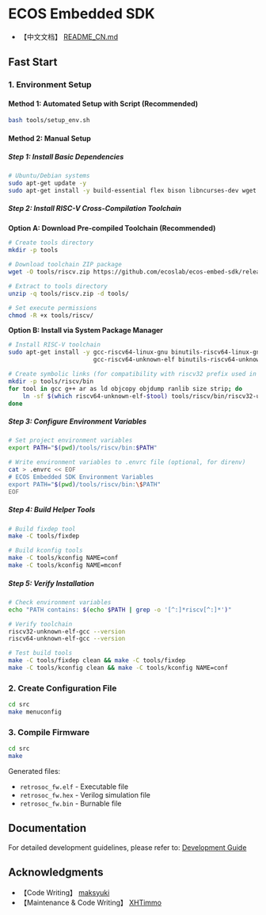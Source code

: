 # ECOS Embedded SDK

- 【中文文档】 [README_CN.md](README_CN.md)
## Fast Start

### 1. Environment Setup

#### Method 1: Automated Setup with Script (Recommended)
```bash
bash tools/setup_env.sh
```

#### Method 2: Manual Setup

##### Step 1: Install Basic Dependencies
```bash
# Ubuntu/Debian systems
sudo apt-get update -y
sudo apt-get install -y build-essential flex bison libncurses-dev wget unzip git
```

##### Step 2: Install RISC-V Cross-Compilation Toolchain

**Option A: Download Pre-compiled Toolchain (Recommended)**
```bash
# Create tools directory
mkdir -p tools

# Download toolchain ZIP package
wget -O tools/riscv.zip https://github.com/ecoslab/ecos-embed-sdk/releases/download/riscv-tools/riscv.zip

# Extract to tools directory
unzip -q tools/riscv.zip -d tools/

# Set execute permissions
chmod -R +x tools/riscv/
```

**Option B: Install via System Package Manager**
```bash
# Install RISC-V toolchain
sudo apt-get install -y gcc-riscv64-linux-gnu binutils-riscv64-linux-gnu \
                        gcc-riscv64-unknown-elf binutils-riscv64-unknown-elf

# Create symbolic links (for compatibility with riscv32 prefix used in project)
mkdir -p tools/riscv/bin
for tool in gcc g++ ar as ld objcopy objdump ranlib size strip; do
    ln -sf $(which riscv64-unknown-elf-$tool) tools/riscv/bin/riscv32-unknown-elf-$tool
done
```

##### Step 3: Configure Environment Variables
```bash
# Set project environment variables
export PATH="$(pwd)/tools/riscv/bin:$PATH"

# Write environment variables to .envrc file (optional, for direnv)
cat > .envrc << EOF
# ECOS Embedded SDK Environment Variables
export PATH="$(pwd)/tools/riscv/bin:\$PATH"
EOF
```

##### Step 4: Build Helper Tools
```bash
# Build fixdep tool
make -C tools/fixdep

# Build kconfig tools
make -C tools/kconfig NAME=conf
make -C tools/kconfig NAME=mconf
```

##### Step 5: Verify Installation
```bash
# Check environment variables
echo "PATH contains: $(echo $PATH | grep -o '[^:]*riscv[^:]*')"

# Verify toolchain
riscv32-unknown-elf-gcc --version
riscv64-unknown-elf-gcc --version

# Test build tools
make -C tools/fixdep clean && make -C tools/fixdep
make -C tools/kconfig clean && make -C tools/kconfig NAME=conf
```

### 2. Create Configuration File
```bash
cd src
make menuconfig
```

### 3. Compile Firmware
```bash
cd src
make
```

Generated files:
- `retrosoc_fw.elf` - Executable file
- `retrosoc_fw.hex` - Verilog simulation file
- `retrosoc_fw.bin` - Burnable file

## Documentation

For detailed development guidelines, please refer to: [Development Guide](docs/development_guide.md)

## Acknowledgments

- 【Code Writing】 [maksyuki](https://github.com/maksyuki/maksyuki)
- 【Maintenance & Code Writing】 [XHTimmo](https://github.com/XHTimmo)
